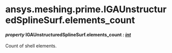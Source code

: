 <a id="ansys-meshing-prime-igaunstructuredsplinesurf-elements-count"></a>

# ansys.meshing.prime.IGAUnstructuredSplineSurf.elements_count

<a id="ansys.meshing.prime.IGAUnstructuredSplineSurf.elements_count"></a>

#### *property* IGAUnstructuredSplineSurf.elements_count *: [int](https://docs.python.org/3.11/library/functions.html#int)*

Count of shell elements.

<!-- !! processed by numpydoc !! -->
